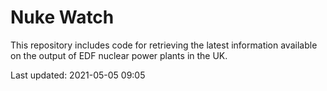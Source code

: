 # Nuke Watch

This repository includes code for retrieving the latest information available on the output of EDF nuclear power plants in the UK.

Last updated: 2021-05-05 09:05